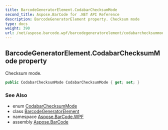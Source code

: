 ```yaml
---
title: BarcodeGeneratorElement.CodabarChecksumMode
second_title: Aspose.BarCode for .NET API Reference
description: BarcodeGeneratorElement property. Checksum mode
type: docs
weight: 390
url: /net/aspose.barcode.wpf/barcodegeneratorelement/codabarchecksummode/
---
```

## BarcodeGeneratorElement.CodabarChecksumMode property

Checksum mode.

```csharp
public CodabarChecksumMode CodabarChecksumMode { get; set; }
```

### See Also

* enum [CodabarChecksumMode](../../../aspose.barcode.generation/codabarchecksummode/)
* class [BarcodeGeneratorElement](../)
* namespace [Aspose.BarCode.WPF](../../barcodegeneratorelement/)
* assembly [Aspose.BarCode](../../../)


